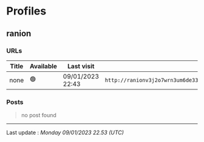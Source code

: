 # Profiles

## **ranion**


### URLs
| Title | Available | Last visit | fqdn | screen 
|---|---|---|---|---|
| none | 🟢 | 09/01/2023 22:43 | `http://ranionv3j2o7wrn3um6de33eccbchhg32mkgnnoi72enkpp7jc25h3ad.onion` | <a href="https://www.ransomware.live/screenshots/ranionv3j2o7wrn3um6de33eccbchhg32mkgnnoi72enkpp7jc25h3ad-onion.png" target=_blank>📸</a> | 

### Posts

> no post found


 --- 


Last update : _Monday 09/01/2023 22.53 (UTC)_
